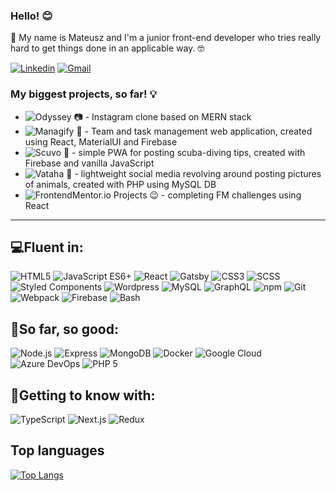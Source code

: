 ### Hello! 😊

🔴 My name is Mateusz and I'm a junior front-end developer who tries really hard to get things done in an applicable way. 🤓

[![Linkedin](https://img.shields.io/badge/-foxsaysderp-blue?style=flat-square&logo=Linkedin&logoColor=white&link=https://www.linkedin.com/in/foxsaysderp/)](https://www.linkedin.com/in/foxsaysderp/)
[![Gmail](https://img.shields.io/badge/-foxsaysderp@gmail.com-c14438?style=flat-square&logo=Gmail&logoColor=white&link=mailto:foxsaysderp@gmail.com)](mailto:foxsaysderp@gmail.com)

### My biggest projects, so far! 💡
- ![Odyssey 📷](https://github.com/FoxSaysDerp/odyssey-app) - Instagram clone based on MERN stack
- ![Managify 👔](https://github.com/FoxSaysDerp/managify-app) - Team and task management web application, created using React, MaterialUI and Firebase
- ![Scuvo 🌊](https://github.com/FoxSaysDerp/scuvo-app) - simple PWA for posting scuba-diving tips, created with Firebase and vanilla JavaScript
- ![Vataha 🐾](https://github.com/FoxSaysDerp/vataha) - lightweight social media revolving around posting pictures of animals, created with PHP using MySQL DB
- ![FrontendMentor.io Projects 😉](https://github.com/FoxSaysDerp/frontendmentor-projects) - completing FM challenges using React

-----

## 💻Fluent in:
![HTML5](https://img.shields.io/badge/-HTML5-E34F26?style=flat-square&logo=html5&logoColor=white)
![JavaScript ES6+](https://img.shields.io/badge/-JavaScript-181603?style=flat-square&logo=javascript)
![React](https://img.shields.io/badge/-React-091519?style=flat-square&logo=react)
![Gatsby](https://img.shields.io/badge/-Gatsby-663399?style=flat-square&logo=gatsby)
![CSS3](https://img.shields.io/badge/-CSS3-1572B6?style=flat-square&logo=css3)
![SCSS](https://img.shields.io/badge/-SCSS-edc0d6?style=flat-square&logo=sass)
![Styled Components](https://img.shields.io/badge/-Styled%20Components-fbf0f4?style=flat-square&logo=styled-components)
![Wordpress](https://img.shields.io/badge/-Wordpress-21759B?style=flat-square&logo=wordpress&logoColor=white)
![MySQL](https://img.shields.io/badge/-MySQL-d9e4ec?style=flat-square&logo=mysql)
![GraphQL](https://img.shields.io/badge/-GraphQL-E10098?style=flat-square&logo=graphql)
![npm](https://img.shields.io/badge/-npm-white?style=flat-square&logo=npm)
![Git](https://img.shields.io/badge/-Git-f09d8d?style=flat-square&logo=git)
![Webpack](https://img.shields.io/badge/-Webpack-eff6f9?style=flat-square&logo=webpack)
![Firebase](https://img.shields.io/badge/-Firebase-4c3c0c?style=flat-square&logo=firebase)
![Bash](https://img.shields.io/badge/-Bash-0f2207?style=flat-square&logo=gnubash)

## 🔭So far, so good:
![Node.js](https://img.shields.io/badge/-Node.js-a1f0a1?style=flat-square&logo=node.js)
![Express](https://img.shields.io/badge/-Express-8a8a8a?style=flat-square&logo=express)
![MongoDB](https://img.shields.io/badge/-MongoDB-a5e8a5?style=flat-square&logo=mongodb)
![Docker](https://img.shields.io/badge/-Docker-D3E9FA?style=flat-square&logo=docker)
![Google Cloud](https://img.shields.io/badge/-Google%20Cloud-c6dafb?style=flat-square&logo=googlecloud)
![Azure DevOps](https://img.shields.io/badge/-Azure%20DevOps-0078D7?style=flat-square&logo=azuredevops)
![PHP 5](https://img.shields.io/badge/-PHP5-b4b6d4?style=flat-square&logo=php)

## 🌱Getting to know with:
![TypeScript](https://img.shields.io/badge/-TypeScript-8cadd1?style=flat-square&logo=typescript)
![Next.js](https://img.shields.io/badge/-Next.js-black?style=flat-square&logo=next.js)
![Redux](https://img.shields.io/badge/-Redux-764ABC?style=flat-square&logo=redux)

## Top languages

[![Top Langs](https://github-readme-stats.vercel.app/api/top-langs/?username=foxsaysderp&layout=compact)](https://github.com/FoxSaysDerp?tab=repositories)

